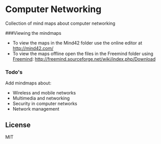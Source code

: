 # Computer Networking

Collection of mind maps about computer networking

###Viewing the mindmaps
  - To view the maps in the Mind42 folder use the online editor at http://mind42.com/
  - To view the maps offline open the files in the Freemind folder using [Freemind]: http://freemind.sourceforge.net/wiki/index.php/Download


### Todo's

Add mindmaps about:
 - Wireless and mobile networks
 - Multimedia and networking
 - Security in computer networks
 - Network management

License
----

MIT

[Freemind]:http://freemind.sourceforge.net/wiki/index.php/Download
